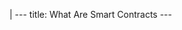 |
                        ---
                        title: What Are Smart Contracts
                        ---